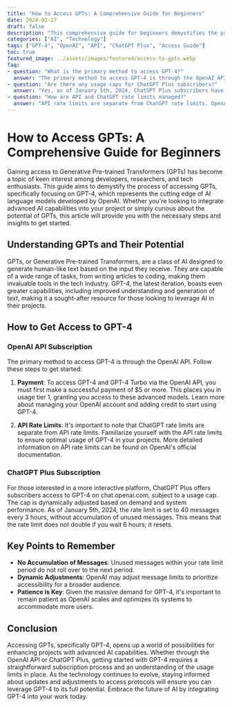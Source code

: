 ```yaml
---
title: "How to Access GPTs: A Comprehensive Guide for Beginners"
date: 2024-02-27
draft: false
description: "This comprehensive guide for beginners demystifies the process of accessing Generative Pre-trained Transformers (GPTs), with a focus on GPT-4, outlining steps for OpenAI API subscription, understanding API rate limits, and accessing through ChatGPT Plus. It highlights key points on message accumulation and dynamic adjustments."
categories: ["AI", "Technology"]
tags: ["GPT-4", "OpenAI", "API", "ChatGPT Plus", "Access Guide"]
toc: true
featured_image: ../assets/images/featured/access-to-gpts.webp
faq:
- question: "What is the primary method to access GPT-4?"
  answer: "The primary method to access GPT-4 is through the OpenAI API, requiring a payment of $5 or more to access GPT-4 and GPT-4 Turbo."
- question: "Are there any usage caps for ChatGPT Plus subscribers?"
  answer: "Yes, as of January 5th, 2024, ChatGPT Plus subscribers have a usage cap of 40 messages every 3 hours on chat.openai.com, with no accumulation of unused messages."
- question: "How are API and ChatGPT rate limits managed?"
  answer: "API rate limits are separate from ChatGPT rate limits. OpenAI may adjust message limits to prioritize accessibility, and it's important to familiarize yourself with these limits for optimal usage."
---
```


# How to Access GPTs: A Comprehensive Guide for Beginners

Gaining access to Generative Pre-trained Transformers (GPTs) has become a topic of keen interest among developers, researchers, and tech enthusiasts. This guide aims to demystify the process of accessing GPTs, specifically focusing on GPT-4, which represents the cutting edge of AI language models developed by OpenAI. Whether you're looking to integrate advanced AI capabilities into your project or simply curious about the potential of GPTs, this article will provide you with the necessary steps and insights to get started.

## Understanding GPTs and Their Potential

GPTs, or Generative Pre-trained Transformers, are a class of AI designed to generate human-like text based on the input they receive. They are capable of a wide range of tasks, from writing articles to coding, making them invaluable tools in the tech industry. GPT-4, the latest iteration, boasts even greater capabilities, including improved understanding and generation of text, making it a sought-after resource for those looking to leverage AI in their projects.

## How to Get Access to GPT-4

### OpenAI API Subscription

The primary method to access GPT-4 is through the OpenAI API. Follow these steps to get started:

1. **Payment**: To access GPT-4 and GPT-4 Turbo via the OpenAI API, you must first make a successful payment of $5 or more. This places you in usage tier 1, granting you access to these advanced models. Learn more about managing your OpenAI account and adding credit to start using GPT-4.

2. **API Rate Limits**: It's important to note that ChatGPT rate limits are separate from API rate limits. Familiarize yourself with the API rate limits to ensure optimal usage of GPT-4 in your projects. More detailed information on API rate limits can be found on OpenAI's official documentation.

### ChatGPT Plus Subscription

For those interested in a more interactive platform, ChatGPT Plus offers subscribers access to GPT-4 on chat.openai.com, subject to a usage cap. The cap is dynamically adjusted based on demand and system performance. As of January 5th, 2024, the rate limit is set to 40 messages every 3 hours, without accumulation of unused messages. This means that the rate limit does not double if you wait 6 hours; it resets.

## Key Points to Remember

- **No Accumulation of Messages**: Unused messages within your rate limit period do not roll over to the next period.
- **Dynamic Adjustments**: OpenAI may adjust message limits to prioritize accessibility for a broader audience.
- **Patience is Key**: Given the massive demand for GPT-4, it's important to remain patient as OpenAI scales and optimizes its systems to accommodate more users.

## Conclusion

Accessing GPTs, specifically GPT-4, opens up a world of possibilities for enhancing projects with advanced AI capabilities. Whether through the OpenAI API or ChatGPT Plus, getting started with GPT-4 requires a straightforward subscription process and an understanding of the usage limits in place. As the technology continues to evolve, staying informed about updates and adjustments to access protocols will ensure you can leverage GPT-4 to its full potential. Embrace the future of AI by integrating GPT-4 into your work today.
